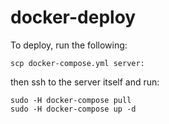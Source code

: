 # docker-deploy
To deploy, run the following:
```
scp docker-compose.yml server:
```
then ssh to the server itself and run:
```
sudo -H docker-compose pull
sudo -H docker-compose up -d
```